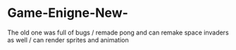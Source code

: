 # Game-Enigne-New-
The old one was full of bugs / remade pong and can remake space invaders as well / can render sprites and animation
